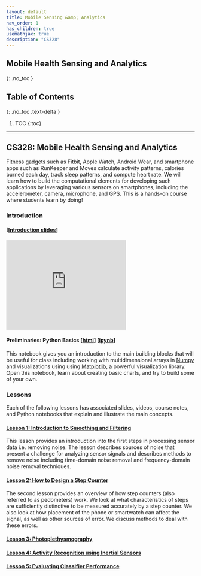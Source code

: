 ```yaml
---
layout: default
title: Mobile Sensing &amp; Analytics
nav_order: 1
has_children: true
usemathjax: true
description: "CS328"
---
```

## Mobile Health Sensing and Analytics
{: .no_toc }

## Table of Contents
{: .no_toc .text-delta }

1. TOC
{:toc}
---

## CS328: Mobile Health Sensing and Analytics

Fitness gadgets such as ​Fitbit​, ​Apple Watch,​ ​Android Wear,​ and smartphone apps such as ​RunKeeper​ and M​oves​ calculate activity patterns, calories burned each day, track sleep patterns, and compute heart rate. We will learn how to build the computational elements for developing such applications by leveraging various sensors on smartphones, including the accelerometer, camera, microphone, and GPS. This is a hands-on course where students learn by doing! 

### Introduction

#### [[Introduction slides](https://goo.gl/ftTBJR)]

<iframe width="320" height="240" src="https://www.youtube.com/embed/BtvTFG5fEHE" title="YouTube video player" frameborder="0" allow="accelerometer; autoplay; clipboard-write; encrypted-media; gyroscope; picture-in-picture" allowfullscreen></iframe>

#### Preliminaries: Python Basics [[html](CS328_Python_Basics.html)] [[ipynb](https://colab.research.google.com/drive/1hheScRsp3Dy-mkJ1xu-EMPPwyhMAbytN?usp=sharing#scrollTo=0uJ1tEU1CtpR)]
This notebook gives you an introduction to the main building blocks that will be useful for class including working with multidimensional arrays in [Numpy](https://numpy.org/) and visualizations using  using [Matplotlib](https://matplotlib.org/), a powerful visualization library. Open this notebook, learn about creating basic charts, and try to build some of your own. 

### Lessons

Each of the following lessons has associated slides, videos, course notes, and Python notebooks that explain and illustrate the main concepts.

#### [Lesson 1: Introduction to Smoothing and Filtering](chapter1-noise/chapter1.html)
This lesson provides an introduction into the first steps in processing sensor data i.e. removing noise. The lesson describes sources of noise that present a challenge for analyzing sensor signals and describes methods to remove noise including time-domain noise removal and frequency-domain noise removal techniques.

#### [Lesson 2: How to Design a Step Counter](chapter2-steps/chapter2.html)
The second lesson provides an overview of how step counters (also referred to as pedometers) work. We look at what characteristics of steps are sufficiently distinctive to be measured accurately by a step counter. We also look at how placement of the phone or smartwatch can affect the signal, as well as other sources of error. We discuss methods to deal with these errors. 

#### [Lesson 3: Photoplethysmography](chapter4-heartrhythm/chapter4.html)

#### [Lesson 4: Activity Recognition using Inertial Sensors](chapter3-activityrecognition/chapter3.html)

#### [Lesson 5: Evaluating Classifier Performance](chapter4-evalclassifier/chapter4.html)



